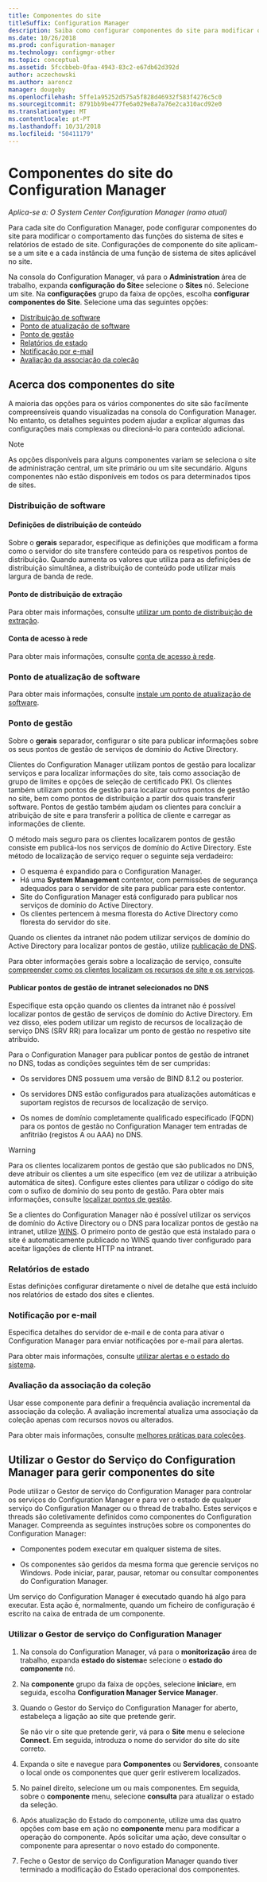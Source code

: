 ```yaml
---
title: Componentes do site
titleSuffix: Configuration Manager
description: Saiba como configurar componentes do site para modificar o comportamento das funções do sistema de sites e relatórios de estado de site.
ms.date: 10/26/2018
ms.prod: configuration-manager
ms.technology: configmgr-other
ms.topic: conceptual
ms.assetid: 5fccbbeb-0faa-4943-83c2-e67db62d392d
author: aczechowski
ms.author: aaroncz
manager: dougeby
ms.openlocfilehash: 5ffe1a95252d575a5f828d46932f583f4276c5c0
ms.sourcegitcommit: 8791bb9be477fe6a029e8a7a76e2ca310acd92e0
ms.translationtype: MT
ms.contentlocale: pt-PT
ms.lasthandoff: 10/31/2018
ms.locfileid: "50411179"
---
```

# <a name="site-components-for-configuration-manager"></a>Componentes do site do Configuration Manager

*Aplica-se a: O System Center Configuration Manager (ramo atual)*

Para cada site do Configuration Manager, pode configurar componentes do site para modificar o comportamento das funções do sistema de sites e relatórios de estado de site. Configurações de componente do site aplicam-se a um site e a cada instância de uma função de sistema de sites aplicável no site.  

Na consola do Configuration Manager, vá para o **Administration** área de trabalho, expanda **configuração do Site**e selecione o **Sites** nó. Selecione um site. Na **configurações** grupo da faixa de opções, escolha **configurar componentes do Site**. Selecione uma das seguintes opções:

- [Distribuição de software](#software-distribution)  
- [Ponto de atualização de software](#software-update-point)  
- [Ponto de gestão](#management-point)  
- [Relatórios de estado](#status-reporting)  
- [Notificação por e-mail](#email-notification)
- [Avaliação da associação da coleção](#bkmk_colleval)


## <a name="about-site-components"></a>Acerca dos componentes do site  

 A maioria das opções para os vários componentes do site são facilmente compreensíveis quando visualizadas na consola do Configuration Manager. No entanto, os detalhes seguintes podem ajudar a explicar algumas das configurações mais complexas ou direcioná-lo para conteúdo adicional.  

> [!Note]  
> As opções disponíveis para alguns componentes variam se seleciona o site de administração central, um site primário ou um site secundário. Alguns componentes não estão disponíveis em todos os para determinados tipos de sites.  



### <a name="software-distribution"></a>Distribuição de software  

#### <a name="content-distribution-settings"></a>Definições de distribuição de conteúdo
Sobre o **gerais** separador, especifique as definições que modificam a forma como o servidor do site transfere conteúdo para os respetivos pontos de distribuição. Quando aumenta os valores que utiliza para as definições de distribuição simultânea, a distribuição de conteúdo pode utilizar mais largura de banda de rede.  

#### <a name="pull-distribution-point"></a>Ponto de distribuição de extração
Para obter mais informações, consulte [utilizar um ponto de distribuição de extração](/sccm/core/plan-design/hierarchy/use-a-pull-distribution-point).

#### <a name="network-access-account"></a>Conta de acesso à rede
Para obter mais informações, consulte [conta de acesso à rede](/sccm/core/plan-design/hierarchy/accounts#network-access-account).  


### <a name="software-update-point"></a>Ponto de atualização de software  

Para obter mais informações, consulte [instale um ponto de atualização de software](/sccm/sum/get-started/install-a-software-update-point).  


### <a name="management-point"></a>Ponto de gestão  

Sobre o **gerais** separador, configurar o site para publicar informações sobre os seus pontos de gestão de serviços de domínio do Active Directory.  

Clientes do Configuration Manager utilizam pontos de gestão para localizar serviços e para localizar informações do site, tais como associação de grupo de limites e opções de seleção de certificado PKI. Os clientes também utilizam pontos de gestão para localizar outros pontos de gestão no site, bem como pontos de distribuição a partir dos quais transferir software. Pontos de gestão também ajudam os clientes para concluir a atribuição de site e para transferir a política de cliente e carregar as informações de cliente.  

O método mais seguro para os clientes localizarem pontos de gestão consiste em publicá-los nos serviços de domínio do Active Directory. Este método de localização de serviço requer o seguinte seja verdadeiro:

- O esquema é expandido para o Configuration Manager.
- Há uma **System Management** contentor, com permissões de segurança adequados para o servidor de site para publicar para este contentor.
- Site do Configuration Manager está configurado para publicar nos serviços de domínio do Active Directory.
- Os clientes pertencem à mesma floresta do Active Directory como floresta do servidor do site.  

Quando os clientes da intranet não podem utilizar serviços de domínio do Active Directory para localizar pontos de gestão, utilize [publicação de DNS](/sccm/core/plan-design/hierarchy/understand-how-clients-find-site-resources-and-services#bkmk_dns).  

Para obter informações gerais sobre a localização de serviço, consulte [compreender como os clientes localizam os recursos de site e os serviços](/sccm/core/plan-design/hierarchy/understand-how-clients-find-site-resources-and-services).  


#### <a name="publish-selected-intranet-management-points-in-dns"></a>Publicar pontos de gestão de intranet selecionados no DNS
Especifique esta opção quando os clientes da intranet não é possível localizar pontos de gestão de serviços de domínio do Active Directory. Em vez disso, eles podem utilizar um registo de recursos de localização de serviço DNS (SRV RR) para localizar um ponto de gestão no respetivo site atribuído.  

Para o Configuration Manager para publicar pontos de gestão de intranet no DNS, todas as condições seguintes têm de ser cumpridas:  

-   Os servidores DNS possuem uma versão de BIND 8.1.2 ou posterior.  

-   Os servidores DNS estão configurados para atualizações automáticas e suportam registos de recursos de localização de serviço.  

-   Os nomes de domínio completamente qualificado especificado (FQDN) para os pontos de gestão no Configuration Manager tem entradas de anfitrião (registos A ou AAA) no DNS.  

> [!WARNING]  
>  Para os clientes localizarem pontos de gestão que são publicados no DNS, deve atribuir os clientes a um site específico (em vez de utilizar a atribuição automática de sites). Configure estes clientes para utilizar o código do site com o sufixo de domínio do seu ponto de gestão. Para obter mais informações, consulte [localizar pontos de gestão](/sccm/core/clients/deploy/assign-clients-to-a-site#locating-management-points).  

Se a clientes do Configuration Manager não é possível utilizar os serviços de domínio do Active Directory ou o DNS para localizar pontos de gestão na intranet, utilize [WINS](/sccm/core/plan-design/hierarchy/understand-how-clients-find-site-resources-and-services#bkmk_wins). O primeiro ponto de gestão que está instalado para o site é automaticamente publicado no WINS quando tiver configurado para aceitar ligações de cliente HTTP na intranet.  


### <a name="status-reporting"></a>Relatórios de estado  

Estas definições configurar diretamente o nível de detalhe que está incluído nos relatórios de estado dos sites e clientes.  


### <a name="email-notification"></a>Notificação por e-mail  

Especifica detalhes do servidor de e-mail e de conta para ativar o Configuration Manager para enviar notificações por e-mail para alertas.  

Para obter mais informações, consulte [utilizar alertas e o estado do sistema](/sccm/core/servers/manage/use-alerts-and-the-status-system).


### <a name="bkmk_colleval"></a> Avaliação da associação da coleção  

Usar esse componente para definir a frequência avaliação incremental da associação da coleção. A avaliação incremental atualiza uma associação da coleção apenas com recursos novos ou alterados.  

Para obter mais informações, consulte [melhores práticas para coleções](/sccm/core/clients/manage/collections/best-practices-for-collections).



##  <a name="BKMK_ServiceMgr"></a> Utilizar o Gestor do Serviço do Configuration Manager para gerir componentes do site  

Pode utilizar o Gestor de serviço do Configuration Manager para controlar os serviços do Configuration Manager e para ver o estado de qualquer serviço do Configuration Manager ou o thread de trabalho. Estes serviços e threads são coletivamente definidos como componentes do Configuration Manager. Compreenda as seguintes instruções sobre os componentes do Configuration Manager:  

-   Componentes podem executar em qualquer sistema de sites.  

-   Os componentes são geridos da mesma forma que gerencie serviços no Windows. Pode iniciar, parar, pausar, retomar ou consultar componentes do Configuration Manager.  

Um serviço do Configuration Manager é executado quando há algo para executar. Esta ação é, normalmente, quando um ficheiro de configuração é escrito na caixa de entrada de um componente. 


### <a name="use-the-configuration-manager-service-manager"></a>Utilizar o Gestor de serviço do Configuration Manager  

1.  Na consola do Configuration Manager, vá para o **monitorização** área de trabalho, expanda **estado do sistema**e selecione o **estado do componente** nó.  

2.  Na **componente** grupo da faixa de opções, selecione **iniciar**e, em seguida, escolha **Configuration Manager Service Manager**.  

3.  Quando o Gestor do Serviço do Configuration Manager for aberto, estabeleça a ligação ao site que pretende gerir.  

     Se não vir o site que pretende gerir, vá para o **Site** menu e selecione **Connect**. Em seguida, introduza o nome do servidor do site do site correto.  

4.  Expanda o site e navegue para **Componentes** ou **Servidores**, consoante o local onde os componentes que quer gerir estiverem localizados.  

5.  No painel direito, selecione um ou mais componentes. Em seguida, sobre o **componente** menu, selecione **consulta** para atualizar o estado da seleção.  

6.  Após atualização do Estado do componente, utilize uma das quatro opções com base em ação no **componente** menu para modificar a operação do componente. Após solicitar uma ação, deve consultar o componente para apresentar o novo estado do componente.  

7.  Feche o Gestor de serviço do Configuration Manager quando tiver terminado a modificação do Estado operacional dos componentes.  
